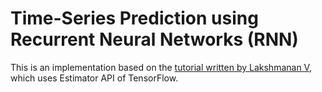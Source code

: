 # Time-Series Prediction using Recurrent Neural Networks (RNN) #

This is an implementation based on the [tutorial written by Lakshmanan V](https://medium.com/google-cloud/how-to-do-time-series-prediction-using-rnns-and-tensorflow-and-cloud-ml-engine-2ad2eeb189e8), which uses Estimator API of TensorFlow.
